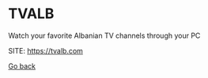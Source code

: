 # TVALB
 
 Watch your favorite Albanian TV channels through your PC
 
 SITE: https://tvalb.com

 [Go back](https://portable-linux-apps.github.io/apps.html)
